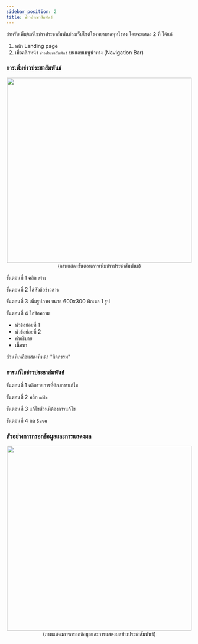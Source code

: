 ```yaml
---
sidebar_position: 2
title: ข่าวประชาสัมพันธ์
---
```

สำหรับเพิ่ม/แก้ไขข่าวประชาสัมพันธ์ลงเว็บไซต์โรงพยาบาลพุทไธสง
โดยจะแสดง 2 ที่ ได้แก่ 
1. หน้า Landing page
2. เมื่อคลิกหน้า `ข่าวประชาสัมพันธ์` บนแถบเมนูนำทาง (Navigation Bar)

### การเพิ่มข่าวประชาสัมพันธ์

<center>
<img src="/img/news.jpg" width="500" />
</center>
<center>
(ภาพแสดงขั้นตอนการเพิ่มข่าวประชาสัมพันธ์)
</center>

ขั้นตอนที่ 1 คลิก `สร้าง`

ขั้นตอนที่ 2 ใส่หัวข้อข่าวสาร 

ขั้นตอนที่ 3 เพิ่มรูปภาพ ขนาด 600x300 พิกเซล 1 รูป

ขั้นตอนที่ 4 ใส่ข้อความ
- หัวข้อย่อยที่ 1 
- หัวข้อย่อยที่ 2 
- คำอธิบาย 
- เนื้อหา


ส่วนที่เหลือแสดงที่หน้า "กิจกรรม" 

### การแก้ไขข่าวประชาสัมพันธ์

ขั้นตอนที่ 1 คลิกรายการที่ต้องการแก้ไข

ขั้นตอนที่ 2 คลิก `แก้ไข`

ขั้นตอนที่ 3 แก้ไขส่วนที่ต้องการแก้ไข

ขั้นตอนที่ 4 กด `Save`

### ตัวอย่างการกรอกข้อมูลและการแสดงผล

<center>
<img src="/img/result_news.jpg" width="500" />
</center>
<center>
(ภาพแสดงการกรอกข้อมูลและการแสดงผลข่าวประชาสัมพันธ์)
</center>

